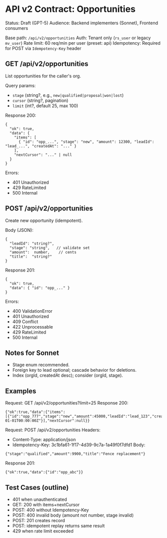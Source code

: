 # API v2 Contract: Opportunities

Status: Draft (GPT-5)
Audience: Backend implementers (Sonnet), Frontend consumers

Base path: `/api/v2/opportunities`
Auth: Tenant only (`rs_user` or legacy `mv_user`)
Rate limit: 60 req/min per user (preset: api)
Idempotency: Required for POST via `Idempotency-Key` header

## GET /api/v2/opportunities
List opportunities for the caller's org.

Query params:
- `stage` (string?, e.g., `new|qualified|proposal|won|lost`)
- `cursor` (string?, pagination)
- `limit` (int?, default 25, max 100)

Response 200:
```
{
  "ok": true,
  "data": {
    "items": [
      { "id": "opp_...", "stage": "new", "amount": 12300, "leadId": "lead_...", "createdAt": "..." }
    ],
    "nextCursor": "..." | null
  }
}
```

Errors:
- 401 Unauthorized
- 429 RateLimited
- 500 Internal

## POST /api/v2/opportunities
Create new opportunity (idempotent).

Body (JSON):
```
{
  "leadId": "string?",
  "stage": "string",   // validate set
  "amount":  number,    // cents
  "title":  "string?"
}
```

Response 201:
```
{
  "ok": true,
  "data": { "id": "opp_..." }
}
```

Errors:
- 400 ValidationError
- 401 Unauthorized
- 409 Conflict
- 422 Unprocessable
- 429 RateLimited
- 500 Internal

## Notes for Sonnet
- Stage enum recommended.
- Foreign key to lead optional; cascade behavior for deletions.
- Index (orgId, createdAt desc); consider (orgId, stage).



## Examples

Request: GET /api/v2/opportunities?limit=25
Response 200:
```
{"ok":true,"data":{"items":[{"id":"opp_777","stage":"new","amount":45000,"leadId":"lead_123","createdAt":"2025-01-01T00:00:00Z"}],"nextCursor":null}}
```

Request: POST /api/v2/opportunities
Headers:
- Content-Type: application/json
- Idempotency-Key: 3c1bfa61-1f17-4d39-9c7a-1a49f0f7dfd1
Body:
```
{"stage":"qualified","amount":9900,"title":"Fence replacement"}
```
Response 201:
```
{"ok":true,"data":{"id":"opp_abc"}}
```

## Test Cases (outline)
- 401 when unauthenticated
- GET: 200 with items+nextCursor
- POST: 400 without Idempotency-Key
- POST: 400 invalid body (amount not number, stage invalid)
- POST: 201 creates record
- POST: idempotent replay returns same result
- 429 when rate limit exceeded
